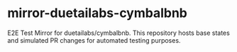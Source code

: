# mirror-duetailabs-cymbalbnb
E2E Test Mirror for duetailabs/cymbalbnb. This repository hosts base states and simulated PR changes for automated testing purposes.
